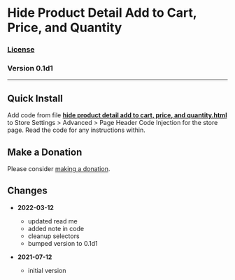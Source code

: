 # Hide Product Detail Add to Cart, Price, and Quantity

### [License][99]

### Version 0.1d1

---

## Quick Install

Add code from file
**[hide product detail add to cart, price, and quantity.html](hide%20product%20detail%20add%20to%20cart,%20price,%20and%20quantity.html#L1)**
to Store Settings > Advanced > Page Header Code Injection for the store page.
Read the code for any instructions within.

## Make a Donation

Please consider
[making a donation](https://github.com/tomsWebConsulting/twcsl#make-a-donation).

## Changes

* **2022-03-12**

  * updated read me
  * added note in code
  * cleanup selectors
  * bumped version to 0.1d1
  
* **2021-07-12**

  * initial version

[99]: https://github.com/tomsWebConsulting/twcsl/blob/main/LICENSE.txt#L1
